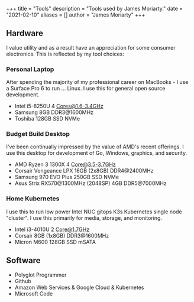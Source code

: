 +++
title = "Tools"
description = "Tools used by James Moriarty."
date = "2021-02-10"
aliases = []
author = "James Moriarty"
+++

## Hardware

I value utility and as a result have an appreciation for some consumer electronics. This is reflected by my tool choices:

### Personal Laptop

After spending the majority of my professional career on MacBooks - I use a Surface Pro 6 to run ... Linux. I use this for general open source development.

- Intel i5-8250U 4 Cores@1.6-3.4GHz
- Samsung 8GB DDR3@1600MHz
- Toshiba 128GB SSD NVMe

### Budget Build Desktop

I've been continually impressed by the value of AMD's recent offerings. I use this desktop for development of Go, Windows, graphics, and security.

- AMD Ryzen 3 1300X 4 Core@3.5-3.7GHz
- Corsair Vengeance LPX 16GB (2x8GB) DDR4@2400MHz
- Samsung 970 EVO Plus 250GB SSD NVMe
- Asus Strix RX570@1300MHz (2048SP) 4GB DDR5@7000MHz

### Home Kubernetes

I use this to run low power Intel NUC gitops K3s Kubernetes single node "cluster". I use this primarily for media, storage, and monitoring.

- Intel i3-4010U 2 Core@1.7GHz
- Corsair 8GB (1x8GB) DDR3@1600MHz
- Micron M600 128GB SSD mSATA

## Software

- Polyglot Programmer
- Github
- Amazon Web Services & Google Cloud & Kubernetes
- Microsoft Code
